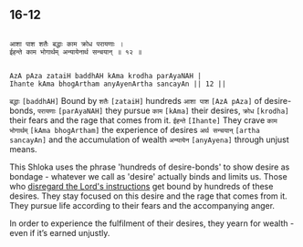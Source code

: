 ## 16-12


```shloka-sa

आशा पाश शतैः बद्धाः काम क्रोध परायणाः ।
ईहन्ते काम भोगार्थम् अन्यायेनार्थ सन्चयान् ॥ १२ ॥

```
```shloka-sa-hk

AzA pAza zataiH baddhAH kAma krodha parAyaNAH |
Ihante kAma bhogArtham anyAyenArtha sancayAn || 12 ||

```
`बद्धाः` `[baddhAH]` Bound by `शतैः` `[zataiH]` hundreds `आशा पाश` `[AzA pAza]` of desire-bonds, `परायणाः` `[parAyaNAH]` they pursue `काम` `[kAma]` their desires, `क्रोध` `[krodha]` their fears and the rage that comes from it. `ईहन्ते` `[Ihante]` They crave `काम भोगार्थम्` `[kAma bhogArtham]` the experience of desires `अर्थ सन्चयान्` `[artha sancayAn]` and the accumulation of wealth `अन्यायेन` `[anyAyena]` through unjust means.

This Shloka uses the phrase 'hundreds of desire-bonds' to show desire as bondage - whatever we call as 'desire' actually binds and limits us. Those who 
[disregard the Lord's instructions](Chapter_16.md#deva_asura)
 get bound by hundreds of these desires. They stay focused on this desire and the rage that comes from it. They pursue life according to their fears and the accompanying anger.

In order to experience the fulfilment of their desires, they yearn for wealth - even if it’s earned unjustly.


